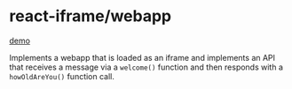 # react-iframe/webapp

[demo](https://precor.github.io/web-api-bridge/examples/react-iframe/DEMO.html)

Implements a webapp that is loaded as an iframe and implements an API that receives a message via a `welcome()` function and then responds with a `howOldAreYou()` function call.
